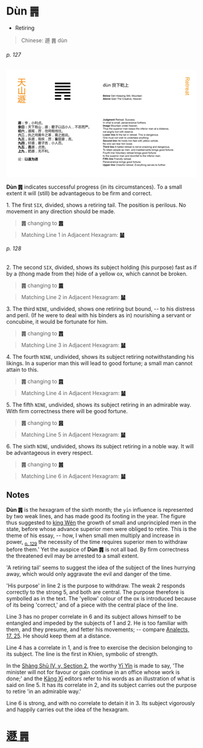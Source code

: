 # Dùn ䷠

* Retiring

> Chinese: 遯 ䷠ dùn

###### p. 127

![Dun](shapes/33.jpg)

**Dùn ䷠** indicates successful progress (in its circumstances). To a small extent it will (still) be advantageous to be firm and correct.

1.<a name="33.1"></a> The first `SIX`, divided, shows a retiring tail. The position is perilous. No movement in any direction should be made.

> **䷠** changing to [**䷌**](e5908ce4babatongren.md#13.1)

> Matching Line 1 in Adjacent Hexagram: [**䷡**](e5a4a7e5a3aedazhuang.md#34.1)

###### p. 128

2.<a name="33.2"></a> The second `SIX`, divided, shows its subject holding (his purpose) fast as if by a (thong made from the) hide of a yellow ox, which cannot be broken.

> **䷠** changing to [**䷫**](e5a7a4gou.md#44.2)

> Matching Line 2 in Adjacent Hexagram: [**䷡**](e5a4a7e5a3aedazhuang.md#34.2)

3.<a name="33.3"></a> The third `NINE`, undivided, shows one retiring but bound, -- to his distress and peril. (If he were to deal with his binders as in) nourishing a servant or concubine, it would be fortunate for him.

> **䷠** changing to [**䷋**](e590a6pi.md#12.3)

> Matching Line 3 in Adjacent Hexagram: [**䷡**](e5a4a7e5a3aedazhuang.md#34.3)

4.<a name="33.4"></a> The fourth `NINE`, undivided, shows its subject retiring notwithstanding his likings. In a superior man this will lead to good fortune; a small man cannot attain to this.

> **䷠** changing to [**䷴**](e6b890jian.md#53.4)

> Matching Line 4 in Adjacent Hexagram: [**䷡**](e5a4a7e5a3aedazhuang.md#34.4)

5.<a name="33.5"></a> The fifth `NINE`, undivided, shows its subject retiring in an admirable way. With firm correctness there will be good fortune.

> **䷠** changing to [**䷷**](e69785lv.md#56.5)

> Matching Line 5 in Adjacent Hexagram: [**䷡**](e5a4a7e5a3aedazhuang.md#34.5)

6.<a name="33.6"></a> The sixth `NINE`, undivided, shows its subject retiring in a noble way. It will be advantageous in every respect.

> **䷠** changing to [**䷞**](e592b8xian.md#31.6)

> Matching Line 6 in Adjacent Hexagram: [**䷡**](e5a4a7e5a3aedazhuang.md#34.6)

## Notes

**Dùn ䷠** is the hexagram of the sixth month; the `yīn` influence is represented by two weak lines, and has made good its footing in the year. The figure thus suggested to [king Wén](https://en.wikipedia.org/wiki/King_Wen_of_Zhou) the growth of small and unprincipled men in the state, before whose advance superior men were obliged to retire. This is the theme of his essay, -- how, I when small men multiply and increase in power, <sub>[p. 129](e5a4a7e5a3aedazhuang.md#p-129)</sub> the necessity of the time requires superior men to withdraw before them.' Yet the auspice of **Dùn ䷠** is not all bad. By firm correctness the threatened evil may be arrested to a small extent.

'A retiring tail' seems to suggest the idea of the subject of the lines hurrying away, which would only aggravate the evil and danger of the time.

'His purpose' in line 2 is the purpose to withdraw. The weak 2 responds correctly to the strong 5, and both are central. The purpose therefore is symbolled as in the text. The 'yellow' colour of the ox is introduced because of its being 'correct,' and of a piece with the central place of the line.

Line 3 has no proper correlate in 6 and its subject allows himself to be entangled and impeded by the subjects of 1 and 2. He is too familiar with them, and they presume, and fetter his movements; -- compare [Analects, 17. 25](https://ctext.org/dictionary.pl?if=en&id=1561&remap=gb). He should keep them at a distance.

Line 4 has a correlate in 1, and is free to exercise the decision belonging to its subject. The line is the first in Khien, symbolic of strength.

In the [Shàng Shū IV, v, Section 2](https://ctext.org/dictionary.pl?if=en&id=21181&remap=gb), the worthy [Yī Yǐn](https://en.wikipedia.org/wiki/Yi_Yin) is made to say, 'The minister will not for favour or gain continue in an office whose work is done;' and the [Kāng Xī](https://en.wikipedia.org/wiki/Kangxi_Dictionary) editors refer to his words as an illustration of what is said on line 5. It has its correlate in 2, and its subject carries out the purpose to retire 'in an admirable way.'

Line 6 is strong, and with no correlate to detain it in 3. Its subject vigorously and happily carries out the idea of the hexagram.

# [遯 ䷠](e981afdun_cn.md)
